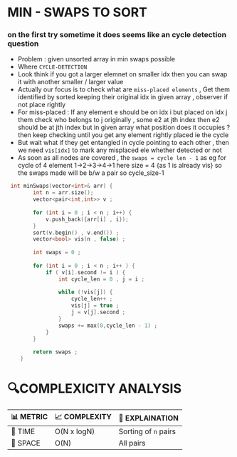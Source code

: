 # MIN - SWAPS TO SORT 

### on the first try sometime it does seems like an cycle detection question
- Problem : given unsorted array in min swaps possible
- Where `CYCLE-DETECTION`
- Look think if you got a larger elemnet on smaller idx then you can swap it with another smaller / larger value
- Actually our focus is to check what are `miss-placed elements` , Get them identified by sorted keeping their original idx in given array , observer if not place rightly
- For miss-placed : If any element e should be on idx i but placed on idx j them check who belongs to j originally , some e2 at jth index then e2 should be at jth index but in given array what position does it occupies ? then keep checking until you get any element rightly placed ie the cycle
- But wait what if they get entangled in cycle pointing to each other , then we need `vis[idx]` to mark any misplaced ele whether detected or not
- As soon as all nodes are covered , the `swaps = cycle len - 1`  as eg for cycle of 4 element 1->2->3->4->1  here size = 4 {as 1 is already vis} so the swaps made will be b/w a pair so cycle_size-1


```cpp
 int minSwaps(vector<int>& arr) {
        int n = arr.size();
        vector<pair<int,int>> v ;
        
        for (int i = 0 ; i < n ; i++) {
            v.push_back({arr[i] , i});
        }
        sort(v.begin() , v.end()) ;
        vector<bool> vis(n , false) ;
        
        int swaps = 0 ;
        
        for (int i = 0 ; i < n ; i++ ) {
            if ( v[i].second != i ) {
                int cycle_len = 0 , j = i ;
                
                while (!vis[j]) {
                    cycle_len++ ;
                    vis[j] = true ;
                    j = v[j].second ;
                }
                swaps += max(0,cycle_len - 1) ;
            }
        }
        
        return swaps ;
    }
```


# 🔍COMPLEXICITY ANALYSIS

| 📊 METRIC | 📈 COMPLEXITY	  |  🧩 EXPLAINATION |
|-----------|-------------|------------|
| 🧭 TIME  |     O(N x logN) | Sorting of `n` pairs |
| 🧠 SPACE |    O(N)        |       All pairs       |
